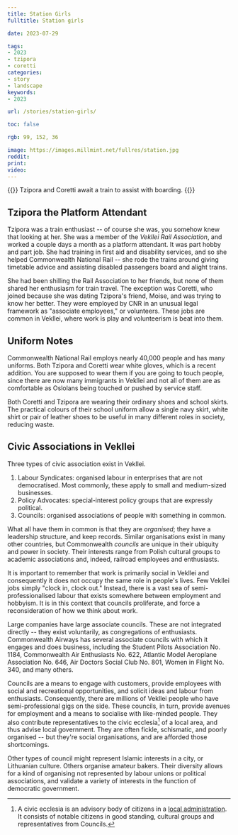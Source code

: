 ```yaml
---
title: Station Girls
fulltitle: Station girls

date: 2023-07-29

tags:
- 2023
- tzipora
- coretti
categories:
- story
- landscape
keywords:
- 2023

url: /stories/station-girls/

toc: false

rgb: 99, 152, 36

image: https://images.millmint.net/fullres/station.jpg
reddit:
print:
video:
---
```

{{<note caption>}}
Tzipora and Coretti await a train to assist with boarding.
{{</note>}}

## Tzipora the Platform Attendant

Tzipora was a train enthusiast -- of course she was, you somehow knew that looking at her. She was a member of the *Vekllei Rail Association*, and worked a couple days a month as a platform attendant. It was part hobby and part job. She had training in first aid and disability services, and so she helped Commonwealth National Rail -- she rode the trains around giving timetable advice and assisting disabled passengers board and alight trains.

She had been shilling the Rail Association to her friends, but none of them shared her enthusiasm for train travel. The exception was Coretti, who joined because she was dating Tzipora's friend, Moise, and was trying to know her better. They were employed by CNR in an unusual legal framework as "associate employees," or volunteers. These jobs are common in Vekllei, where work is play and volunteerism is beat into them.

## Uniform Notes

Commonwealth National Rail employs nearly 40,000 people and has many uniforms. Both Tzipora and Coretti wear white gloves, which is a recent addition. You are supposed to wear them if you are going to touch people, since there are now many immigrants in Vekllei and not all of them are as comfortable as Oslolans being touched or pushed by service staff.

Both Coretti and Tzipora are wearing their ordinary shoes and school skirts. The practical colours of their school uniform allow a single navy skirt, white shirt or pair of leather shoes to be useful in many different roles in society, reducing waste.

## Civic Associations in Vekllei

Three types of civic association exist in Vekllei.

1. Labour Syndicates: organised labour in enterprises that are not democratised. Most commonly, these apply to small and medium-sized businesses.
2. Policy Advocates: special-interest policy groups that are expressly political.
3. Councils: organised associations of people with something in common.

What all have them in common is that they are *organised*; they have a leadership structure, and keep records. Similar organisations exist in many other countries, but Commonwealth *councils* are unique in their ubiquity and power in society. Their interests range from Polish cultural groups to academic associations and, indeed, railroad employees and enthusiasts.

It is important to remember that work is primarily social in Vekllei and consequently it does not occupy the same role in people's lives. Few Vekllei jobs simply "clock in, clock out." Instead, there is a vast sea of semi-professionalised labour that exists somewhere between employment and hobbyism. It is in this context that councils proliferate, and force a reconsideration of how we think about work.

Large companies have large associate councils. These are not integrated directly -- they exist voluntarily, as congregations of enthusiasts. Commonwealth Airways has several associate councils with which it engages and does business, including the Student Pilots Association No. 1184, Commonwealth Air Enthusiasts No. 622, Atlantic Model Aeroplane Association No. 646, Air Doctors Social Club No. 801, Women in Flight No. 340, and many others.

Councils are a means to engage with customers, provide employees with social and recreational opportunities, and solicit ideas and labour from enthusiasts. Consequently, there are millions of Vekllei people who have semi-professional gigs on the side. These councils, in turn, provide avenues for employment and a means to socialise with like-minded people. They also contribute representatives to the civic ecclesia[^civic] of a local area, and thus advise local government. They are often fickle, schismatic, and poorly organised -- but they're social organisations, and are afforded those shortcomings.

Other types of council might represent Islamic interests in a city, or Lithuanian culture. Others organise amateur bakers. Their diversity allows for a kind of organising not represented by labour unions or political associations, and validate a variety of interests in the function of democratic government.

[^civic]: A civic ecclesia is an advisory body of citizens in a [local administration](/polis/). It consists of notable citizens in good standing, cultural groups and representatives from Councils.

